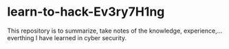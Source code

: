 # learn-to-hack-Ev3ry7H1ng

This repository is to summarize, take notes of the knowledge, experience,... everthing I have learned in cyber security.
